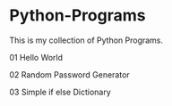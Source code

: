 # Python-Programs


This is my collection of Python Programs.

01 Hello World

02 Random Password Generator

03 Simple if else Dictionary


